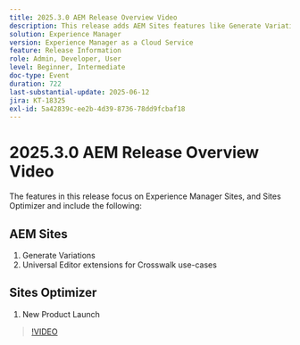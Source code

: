 ```yaml
---
title: 2025.3.0 AEM Release Overview Video
description: This release adds AEM Sites features like Generate Variations, Crosswalk support in Universal Editor, and a New Product Launch in Sites Optimizer.
solution: Experience Manager
version: Experience Manager as a Cloud Service
feature: Release Information
role: Admin, Developer, User
level: Beginner, Intermediate
doc-type: Event
duration: 722
last-substantial-update: 2025-06-12
jira: KT-18325
exl-id: 5a42839c-ee2b-4d39-8736-78dd9fcbaf18
---
```

# 2025.3.0 AEM Release Overview Video

The features in this release focus on Experience Manager Sites, and Sites Optimizer and include the following:

## AEM Sites

1. Generate Variations
1. Universal Editor extensions for Crosswalk use-cases

## Sites Optimizer

1. New Product Launch

>[!VIDEO](https://video.tv.adobe.com/v/3463859/?learn=on&enablevpops)
